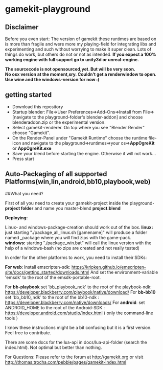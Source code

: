 # gamekit-playground

Disclaimer
----------
Before you even start: The version of gamekit these runtimes are based on is more than fragile and were more my playing-field for integrating libs and experimenting and such without worrying to make it super clean. Lots of things do work, but others do not or not as intended. **If you expect a 100% working engine with full support go to unity3d or unreal-engine.**

**The sourcecode is not opensourced,yet. But will be very soon.**  
**No osx version at the moment,sry. Couldn't get a renderwindow to open. Use wine and the windows-version for now :)**

getting started
---------------

* Download this repository
* Startup blender: File=>User Preferences=>Add-Ons=>Install from File=>[navigate to the playground-folder's blender-addon] and choose blenderaddon.zip or the experimental version.
* Select gamekit-renderer. On top where you see "Blender Render" choose "Gamekit".
* On the Render-Panel under "Gamekit Runtime" choose the runtime file-icon and navigate to the playground=>runtimes=>your os=>**AppOgreKit** or **AppOgreKit.exe**  
* Save your blend before starting the engine. Otherwise it will not work...
* Press start


Auto-Packaging of all supported Platforms(win,lin,android,bb10,playbook,web)
-------------------------------

##What you need?
 
First of all you need to create your gamekit-project inside the playground-**project folder** and name you master-blend **project.blend**


**Deploying:**

Linux- and windows-package-creation should work out of the box. 
**linux:** just starting "./package_all_linux.sh [gamename]" will produce a folder named _package
where you will find zips with the game-pack.  
**windows:** starting  "./package_win.bat" will call the linux version with the help of a windows-bash (no zips are created and not really tested)

In order for the other platforms to work, you need to install their SDKs:

**For web**:
Install emscripten-sdk: https://kripken.github.io/emscripten-site/docs/getting_started/downloads.html
And set the environment-variable 'emsdk' to the root of the emsdk-portable-root.

For **bb-playbook** set 'bb_playbook_ndk' to the root of the playbook-ndk: https://developer.blackberry.com/playbook/native/download/
For **bb-bb10** set 'bb_bb10_ndk' to the root of the bb10-ndk : https://developer.blackberry.com/native/downloads/
For **android**: set ANDROID_HOME to the root of the Android-SDK : https://developer.android.com/studio/index.html ( only the command-line tools ) 


I know these instructions might be a bit confusing but it is a first version. Feel free to contribute.

There are some docs for the lua-api in docs/lua-api-folder (search the index.html). Not optimal but better than nothing.

For Questions: Please refer to the forum at http://gamekit.org or visit http://thomas.trocha.com/pebble/pages/gamekit-index.html

